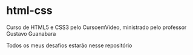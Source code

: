 # html-css
 Curso de HTML5 e CSS3 pelo CursoemVideo, ministrado pelo professor Gustavo Guanabara

 Todos os meus desafios estarão nesse repositório